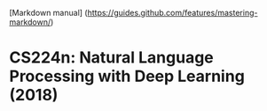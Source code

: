 [Markdown manual] (https://guides.github.com/features/mastering-markdown/)

# CS224n: Natural Language Processing with Deep Learning (2018)


